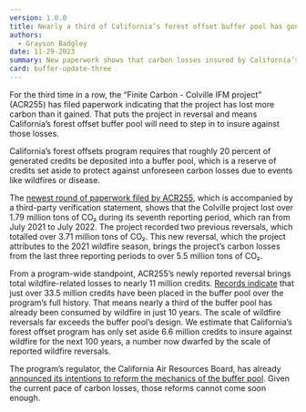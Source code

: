```yaml
---
version: 1.0.0
title: Nearly a third of California’s forest offset buffer pool has gone up in smoke
authors:
  - Grayson Badgley
date: 11-29-2023
summary: New paperwork shows that carbon losses insured by California’s forest offset buffer pool are higher than previously estimated.
card: buffer-update-three
---
```


For the third time in a row, the “Finite Carbon - Colville IFM project” (ACR255) has filed paperwork indicating that the project has lost more carbon than it gained. That puts the project in reversal and means California’s forest offset buffer pool will need to step in to insure against those losses.

California’s forest offsets program requires that roughly 20 percent of generated credits be deposited into a buffer pool, which is a reserve of credits set aside to protect against unforeseen carbon losses due to events like wildfires or disease.

The [newest round of paperwork filed by ACR255](https://acr2.apx.com/mymodule/reg/TabDocuments.asp?r=111&ad=Prpt&act=update&type=PRO&aProj=pub&tablename=doc&id1=255), which is accompanied by a third-party verification statement, shows that the Colville project lost over 1.79 million tons of CO₂ during its seventh reporting period, which ran from July 2021 to July 2022. The project recorded two previous reversals, which totalled over 3.71 million tons of CO₂. This new reversal, which the project attributes to the 2021 wildfire season, brings the project’s carbon losses from the last three reporting periods to over 5.5 million tons of CO₂.

From a program-wide standpoint, ACR255’s newly reported reversal brings total wildfire-related losses to nearly 11 million credits. [Records indicate](https://ww2.arb.ca.gov/resources/documents/arb-offset-credit-issuance-table) that just over 33.5 million credits have been placed in the buffer pool over the program’s full history. That means nearly a third of the buffer pool has already been consumed by wildfire in just 10 years. The scale of wildfire reversals far exceeds the buffer pool’s design. We estimate that California’s forest offset program has only set aside 6.6 million credits to insure against wildfire for the next 100 years, a number now dwarfed by the scale of reported wildfire reversals.

The program’s regulator, the California Air Resources Board, has already [announced its intentions to reform the mechanics of the buffer pool](https://ww2.arb.ca.gov/resources/documents/us-forest-offset-workshop-presentations-november-2022). Given the current pace of carbon losses, those reforms cannot come soon enough.
